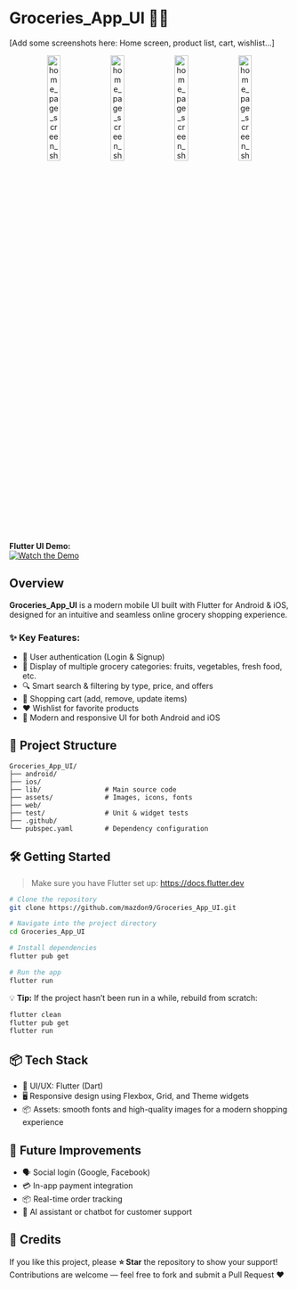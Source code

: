 
# Groceries_App_UI 🛒📱  

[Add some screenshots here: Home screen, product list, cart, wishlist...]  
<p align="center">
  <img src="https://github.com/user-attachments/assets/2ad5cef4-cdd8-442b-9c3a-edb98e4a5352" alt="home_page_screen_shoot" width="22%"/>
  <img src="https://github.com/user-attachments/assets/a4bc3a00-f7ce-404a-bf2c-e679ccc6a557" alt="home_page_screen_shoot3" width="22%"/>
  <img src="https://github.com/user-attachments/assets/f229a785-86be-467e-a291-09a1d10228c8" alt="home_page_screen_shoot4" width="22%"/>
  <img src="https://github.com/user-attachments/assets/1112e927-635c-440f-bfcd-5d8fdbf39b72" alt="home_page_screen_shoot5" width="22%"/>
</p>

**Flutter UI Demo:**  
[![Watch the Demo](assets/screenshots/play_thumb.png)](https://youtube.com/shorts/kq5CxP-V1uM?feature=share)

## Overview  
**Groceries_App_UI** is a modern mobile UI built with Flutter for Android & iOS, designed for an intuitive and seamless online grocery shopping experience.  

### ✨ Key Features:  
- 👥 User authentication (Login & Signup)  
- 🥬 Display of multiple grocery categories: fruits, vegetables, fresh food, etc.  
- 🔍 Smart search & filtering by type, price, and offers  
- 🛒 Shopping cart (add, remove, update items)  
- ❤️ Wishlist for favorite products  
- 📱 Modern and responsive UI for both Android and iOS  

## 📁 Project Structure  
```
Groceries_App_UI/
├── android/            
├── ios/                
├── lib/                # Main source code  
├── assets/             # Images, icons, fonts  
├── web/                
├── test/               # Unit & widget tests  
├── .github/            
└── pubspec.yaml        # Dependency configuration  
```  

## 🛠️ Getting Started  

> Make sure you have Flutter set up: https://docs.flutter.dev  

```bash
# Clone the repository
git clone https://github.com/mazdon9/Groceries_App_UI.git

# Navigate into the project directory
cd Groceries_App_UI

# Install dependencies
flutter pub get

# Run the app
flutter run
```  

💡 **Tip:** If the project hasn’t been run in a while, rebuild from scratch:  
```bash
flutter clean  
flutter pub get  
flutter run
```  

## 📦 Tech Stack  
- 🔧 UI/UX: Flutter (Dart)  
- 🖥️ Responsive design using Flexbox, Grid, and Theme widgets  
- 📦 Assets: smooth fonts and high-quality images for a modern shopping experience  

## 🌟 Future Improvements  
- 🗣️ Social login (Google, Facebook)  
- 💳 In-app payment integration  
- 📦 Real-time order tracking  
- 🧠 AI assistant or chatbot for customer support  

## 📩 Credits  
If you like this project, please **⭐ Star** the repository to show your support!  
Contributions are welcome — feel free to fork and submit a Pull Request ❤️
